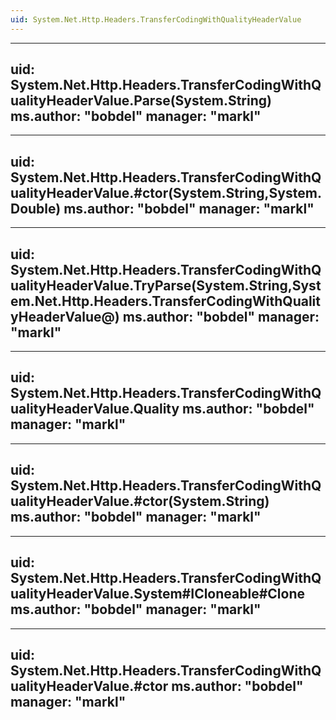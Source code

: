 ```yaml
---
uid: System.Net.Http.Headers.TransferCodingWithQualityHeaderValue
---
```


---
uid: System.Net.Http.Headers.TransferCodingWithQualityHeaderValue.Parse(System.String)
ms.author: "bobdel"
manager: "markl"
---

---
uid: System.Net.Http.Headers.TransferCodingWithQualityHeaderValue.#ctor(System.String,System.Double)
ms.author: "bobdel"
manager: "markl"
---

---
uid: System.Net.Http.Headers.TransferCodingWithQualityHeaderValue.TryParse(System.String,System.Net.Http.Headers.TransferCodingWithQualityHeaderValue@)
ms.author: "bobdel"
manager: "markl"
---

---
uid: System.Net.Http.Headers.TransferCodingWithQualityHeaderValue.Quality
ms.author: "bobdel"
manager: "markl"
---

---
uid: System.Net.Http.Headers.TransferCodingWithQualityHeaderValue.#ctor(System.String)
ms.author: "bobdel"
manager: "markl"
---

---
uid: System.Net.Http.Headers.TransferCodingWithQualityHeaderValue.System#ICloneable#Clone
ms.author: "bobdel"
manager: "markl"
---

---
uid: System.Net.Http.Headers.TransferCodingWithQualityHeaderValue.#ctor
ms.author: "bobdel"
manager: "markl"
---
